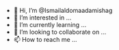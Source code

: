 - 👋 Hi, I’m @Ismailaldomaadamishag
- 👀 I’m interested in ...
- 🌱 I’m currently learning ...
- 💞️ I’m looking to collaborate on ...
- 📫 How to reach me ...

<!---
Ismailaldomaadamishag/Ismailaldomaadamishag is a ✨ special ✨ repository because its `README.md` (this file) appears on your GitHub profile.
You can click the Preview link to take a look at your changes.
--->
